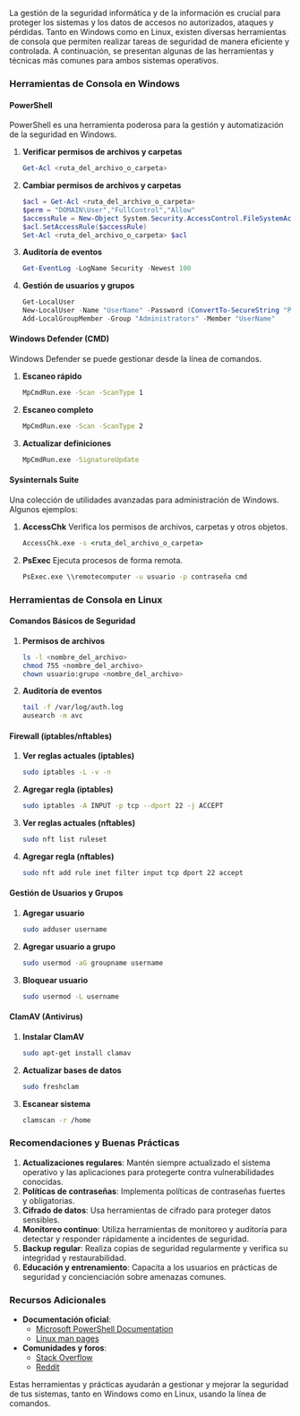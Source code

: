 La gestión de la seguridad informática y de la información es crucial para proteger los sistemas y los datos de accesos no autorizados, ataques y pérdidas. Tanto en Windows como en Linux, existen diversas herramientas de consola que permiten realizar tareas de seguridad de manera eficiente y controlada. A continuación, se presentan algunas de las herramientas y técnicas más comunes para ambos sistemas operativos.

### Herramientas de Consola en Windows

#### PowerShell
PowerShell es una herramienta poderosa para la gestión y automatización de la seguridad en Windows.

1. **Verificar permisos de archivos y carpetas**
   ```powershell
   Get-Acl <ruta_del_archivo_o_carpeta>
   ```

2. **Cambiar permisos de archivos y carpetas**
   ```powershell
   $acl = Get-Acl <ruta_del_archivo_o_carpeta>
   $perm = "DOMAIN\User","FullControl","Allow"
   $accessRule = New-Object System.Security.AccessControl.FileSystemAccessRule $perm
   $acl.SetAccessRule($accessRule)
   Set-Acl <ruta_del_archivo_o_carpeta> $acl
   ```

3. **Auditoría de eventos**
   ```powershell
   Get-EventLog -LogName Security -Newest 100
   ```

4. **Gestión de usuarios y grupos**
   ```powershell
   Get-LocalUser
   New-LocalUser -Name "UserName" -Password (ConvertTo-SecureString "Password" -AsPlainText -Force)
   Add-LocalGroupMember -Group "Administrators" -Member "UserName"
   ```

#### Windows Defender (CMD)
Windows Defender se puede gestionar desde la línea de comandos.

1. **Escaneo rápido**
   ```cmd
   MpCmdRun.exe -Scan -ScanType 1
   ```

2. **Escaneo completo**
   ```cmd
   MpCmdRun.exe -Scan -ScanType 2
   ```

3. **Actualizar definiciones**
   ```cmd
   MpCmdRun.exe -SignatureUpdate
   ```

#### Sysinternals Suite
Una colección de utilidades avanzadas para administración de Windows. Algunos ejemplos:

1. **AccessChk**
   Verifica los permisos de archivos, carpetas y otros objetos.
   ```cmd
   AccessChk.exe -s <ruta_del_archivo_o_carpeta>
   ```

2. **PsExec**
   Ejecuta procesos de forma remota.
   ```cmd
   PsExec.exe \\remotecomputer -u usuario -p contraseña cmd
   ```

### Herramientas de Consola en Linux

#### Comandos Básicos de Seguridad

1. **Permisos de archivos**
   ```bash
   ls -l <nombre_del_archivo>
   chmod 755 <nombre_del_archivo>
   chown usuario:grupo <nombre_del_archivo>
   ```

2. **Auditoría de eventos**
   ```bash
   tail -f /var/log/auth.log
   ausearch -m avc
   ```

#### Firewall (iptables/nftables)

1. **Ver reglas actuales (iptables)**
   ```bash
   sudo iptables -L -v -n
   ```

2. **Agregar regla (iptables)**
   ```bash
   sudo iptables -A INPUT -p tcp --dport 22 -j ACCEPT
   ```

3. **Ver reglas actuales (nftables)**
   ```bash
   sudo nft list ruleset
   ```

4. **Agregar regla (nftables)**
   ```bash
   sudo nft add rule inet filter input tcp dport 22 accept
   ```

#### Gestión de Usuarios y Grupos

1. **Agregar usuario**
   ```bash
   sudo adduser username
   ```

2. **Agregar usuario a grupo**
   ```bash
   sudo usermod -aG groupname username
   ```

3. **Bloquear usuario**
   ```bash
   sudo usermod -L username
   ```

#### ClamAV (Antivirus)

1. **Instalar ClamAV**
   ```bash
   sudo apt-get install clamav
   ```

2. **Actualizar bases de datos**
   ```bash
   sudo freshclam
   ```

3. **Escanear sistema**
   ```bash
   clamscan -r /home
   ```

### Recomendaciones y Buenas Prácticas

1. **Actualizaciones regulares**: Mantén siempre actualizado el sistema operativo y las aplicaciones para protegerte contra vulnerabilidades conocidas.
2. **Políticas de contraseñas**: Implementa políticas de contraseñas fuertes y obligatorias.
3. **Cifrado de datos**: Usa herramientas de cifrado para proteger datos sensibles.
4. **Monitoreo continuo**: Utiliza herramientas de monitoreo y auditoría para detectar y responder rápidamente a incidentes de seguridad.
5. **Backup regular**: Realiza copias de seguridad regularmente y verifica su integridad y restaurabilidad.
6. **Educación y entrenamiento**: Capacita a los usuarios en prácticas de seguridad y concienciación sobre amenazas comunes.

### Recursos Adicionales

- **Documentación oficial**:
  - [Microsoft PowerShell Documentation](https://docs.microsoft.com/en-us/powershell/)
  - [Linux man pages](https://linux.die.net/man/)
- **Comunidades y foros**:
  - [Stack Overflow](https://stackoverflow.com/)
  - [Reddit](https://www.reddit.com/r/PowerShell/)

Estas herramientas y prácticas ayudarán a gestionar y mejorar la seguridad de tus sistemas, tanto en Windows como en Linux, usando la línea de comandos.

